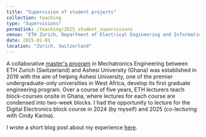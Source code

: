 ```yaml
---
title: "Supervision of student projects"
collection: teaching
type: "Supervisions"
permalink: /teaching/2025_student_supervisions
venue: "ETH Zurich, Department of Electrical Engineering and Information Technology"
date: 2025-01-01
location: "Zurich, Switzerland"
---
```


A collaborative [master's program](https://eth4d.ethz.ch/Learning/AshesiETH-Master.html) in Mechatronics Engineering between ETH Zurich (Switzerland) and Ashesi University (Ghana) was established in 2019 with the aim of helping Ashesi University, one of the premier undergraduate-only universities in West Africa, develop its first graduate engineering program. Over a course of five years, ETH lecturers teach block-courses onsite in Ghana, where lectures for each course are condensed into two-week blocks. I had the opportunity to lecture for the Digital Electronics block course in 2024 (by myself) and 2025 (co-lecturing with Cindy Karina).

I wrote a short blog post about my experience [here](https://manasakani.github.io/posts/2012/08/blog-post-1/).
 